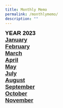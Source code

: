 ```yaml
---
title: Monthly Memo
permalink: /monthlymemo/
description: ""
---
```

<span style="font-size:14.0pt;font-family:Arial;color:black"><b>YEAR 2023 <span style="font-size:14.0pt;font-family:Arial;color:black"><b><br>
[January](/files/Monthly%20Memo/Janmemo2023.pdf)<b><br>
[February](/files/Monthly%20Memo/Febmemo2023.pdf)<b><br>
[March](/files/Monthly%20Memo/Marchmemo2023.pdf)<b><br> 
[April](/files/Monthly%20Memo/aprilmemo.pdf)<b><br>
[May](/files/Monthly%20Memo/maymemo2023.pdf)<b><br>
[July](/files/Monthly%20Memo/july%20memo.pdf) <b><br>
[August](/files/Monthly%20Memo/august%20kcs%20memo.pdf)<b><br>
[September](/files/Monthly%20Memo/septembermemo.pdf)<b><br>[October]([](/files/Monthly%20Memo/octobermemo2023.pdf))<b><br>[November](/files/Monthly%20Memo/novembermemo2023.pdf)</b></b></b></b></b></b></b></b></b></b></span></b></span>
